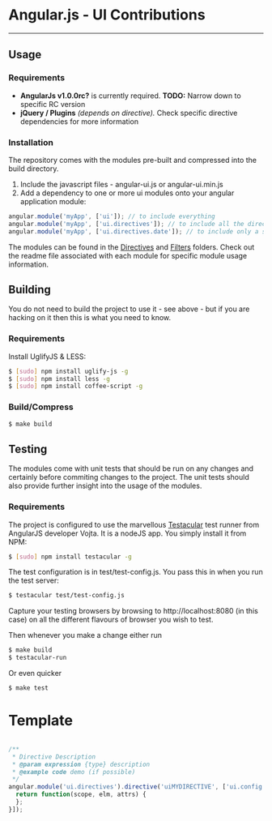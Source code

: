 # Angular.js - UI Contributions

***

## Usage

### Requirements

* **AngularJs v1.0.0rc?** is currently required. **TODO:** Narrow down to specific RC version
* **jQuery / Plugins** _(depends on directive)._ Check specific directive dependencies for more information

### Installation

The repository comes with the modules pre-built and compressed into the build directory.

1. Include the javascript files - angular-ui.js or angular-ui.min.js  
2. Add a dependency to one or more ui modules onto your angular application module:  

```javascript
angular.module('myApp', ['ui']); // to include everything  
angular.module('myApp', ['ui.directives']); // to include all the directives only  
angular.module('myApp', ['ui.directives.date']); // to include only a single module
```
The modules can be found in the [Directives](http://github.com/angular-ui/angular-ui/modules/directives) and [Filters](http://github.com/angular-ui/angular-ui/modules/filters) folders. Check out the readme file associated with each module for specific module usage information.

## Building

You do not need to build the project to use it - see above - but if you are hacking on it then this is what you need to know.

### Requirements

Install UglifyJS & LESS:

```bash
$ [sudo] npm install uglify-js -g  
$ [sudo] npm install less -g  
$ [sudo] npm install coffee-script -g
```

### Build/Compress

```bash
$ make build
```

## Testing

The modules come with unit tests that should be run on any changes and certainly before commiting changes to the project.  The unit tests should also provide further insight into the usage of the modules.

### Requirements
The project is configured to use the marvellous [Testacular](http://vojtajina.github.com/testacular/) test runner from AngularJS developer Vojta.  It is a nodeJS app.  You simply install it from NPM:

```bash
$ [sudo] npm install testacular -g
```

The test configuration is in test/test-config.js.  You pass this in when you run the test server:

```bash
$ testacular test/test-config.js
```

Capture your testing browsers by browsing to http://localhost:8080 (in this case) on all the different flavours of browser you wish to test.

Then whenever you make a change either run
```bash
$ make build
$ testacular-run
```

Or even quicker

```bash
$ make test
```

# Template

```javascript

/**
 * Directive Description
 * @param expression {type} description
 * @example code demo (if possible)
 */
angular.module('ui.directives').directive('uiMYDIRECTIVE', ['ui.config', function(uiConfig) {
  return function(scope, elm, attrs) {
  };
}]);

```
